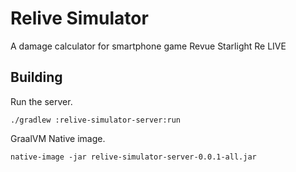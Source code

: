 # Relive Simulator

A damage calculator for smartphone game Revue Starlight Re LIVE

## Building

Run the server.

```
./gradlew :relive-simulator-server:run
```

GraalVM Native image.

```
native-image -jar relive-simulator-server-0.0.1-all.jar
```
